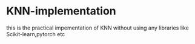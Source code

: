 # KNN-implementation
this is the practical impementation of KNN without using any libraries like Scikit-learn,pytorch etc
